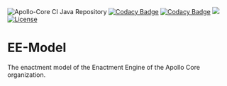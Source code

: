 ![Apollo-Core CI Java Repository](https://github.com/Apollo-Core/EE-Model/workflows/Apollo-Core%20CI%20Java%20Repository/badge.svg)
[![Codacy Badge](https://api.codacy.com/project/badge/Grade/5fac809da11b41199530c92460ce00fd)](https://app.codacy.com/gh/Apollo-Core/EE-Model?utm_source=github.com&utm_medium=referral&utm_content=Apollo-Core/EE-Model&utm_campaign=Badge_Grade_Settings)
[![Codacy Badge](https://app.codacy.com/project/badge/Coverage/dd5e2d80150c466f9f3b6f68bbb31057)](https://www.codacy.com/gh/Apollo-Core/EE-Model/dashboard?utm_source=github.com&utm_medium=referral&utm_content=Apollo-Core/EE-Model&utm_campaign=Badge_Coverage)
[![](https://jitpack.io/v/Apollo-Core/EE-Model.svg)](https://jitpack.io/#Apollo-Core/EE-Model)
[![License](https://img.shields.io/badge/License-Apache%202.0-blue.svg)](https://opensource.org/licenses/Apache-2.0)

# EE-Model

The enactment model of the Enactment Engine of the Apollo Core organization.
